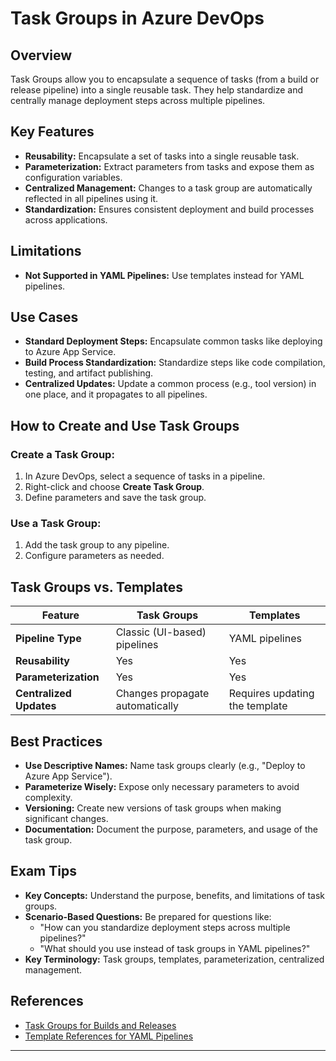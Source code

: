 # Task Groups in Azure DevOps

## Overview
Task Groups allow you to encapsulate a sequence of tasks (from a build or release pipeline) into a single reusable task. They help standardize and centrally manage deployment steps across multiple pipelines.

## Key Features
- **Reusability:** Encapsulate a set of tasks into a single reusable task.
- **Parameterization:** Extract parameters from tasks and expose them as configuration variables.
- **Centralized Management:** Changes to a task group are automatically reflected in all pipelines using it.
- **Standardization:** Ensures consistent deployment and build processes across applications.

## Limitations
- **Not Supported in YAML Pipelines:** Use templates instead for YAML pipelines.

## Use Cases
- **Standard Deployment Steps:** Encapsulate common tasks like deploying to Azure App Service.
- **Build Process Standardization:** Standardize steps like code compilation, testing, and artifact publishing.
- **Centralized Updates:** Update a common process (e.g., tool version) in one place, and it propagates to all pipelines.

## How to Create and Use Task Groups
### Create a Task Group:
1. In Azure DevOps, select a sequence of tasks in a pipeline.
2. Right-click and choose **Create Task Group**.
3. Define parameters and save the task group.

### Use a Task Group:
1. Add the task group to any pipeline.
2. Configure parameters as needed.

## Task Groups vs. Templates
| Feature         | Task Groups            | Templates            |
|---------------|----------------------|----------------------|
| **Pipeline Type** | Classic (UI-based) pipelines | YAML pipelines |
| **Reusability** | Yes | Yes |
| **Parameterization** | Yes | Yes |
| **Centralized Updates** | Changes propagate automatically | Requires updating the template |

## Best Practices
- **Use Descriptive Names:** Name task groups clearly (e.g., "Deploy to Azure App Service").
- **Parameterize Wisely:** Expose only necessary parameters to avoid complexity.
- **Versioning:** Create new versions of task groups when making significant changes.
- **Documentation:** Document the purpose, parameters, and usage of the task group.

## Exam Tips
- **Key Concepts:** Understand the purpose, benefits, and limitations of task groups.
- **Scenario-Based Questions:** Be prepared for questions like:
  - "How can you standardize deployment steps across multiple pipelines?"
  - "What should you use instead of task groups in YAML pipelines?"
- **Key Terminology:** Task groups, templates, parameterization, centralized management.

## References
- [Task Groups for Builds and Releases](https://learn.microsoft.com/en-us/azure/devops/pipelines/library/task-groups?view=azure-devops)
- [Template References for YAML Pipelines](https://learn.microsoft.com/en-us/azure/devops/pipelines/process/templates?view=azure-devops)

---




